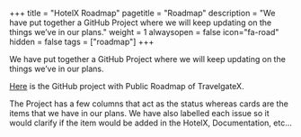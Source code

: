 +++
title = "HotelX Roadmap"
pagetitle = "Roadmap"
description = "We have put together a GitHub Project where we will keep updating on the things we’ve in our plans."
weight = 1
alwaysopen = false
icon="fa-road"
hidden = false
tags = ["roadmap"]
+++

We have put together a GitHub Project where we will keep updating on the things we’ve in our plans.

[Here](https://github.com/orgs/travelgateX/projects/4) is the GitHub project with Public Roadmap of TravelgateX.

The Project has a few columns that act as the status whereas cards are the items that we have in our plans. We have also labelled each issue so it would clarify if the item would be added in the HotelX, Documentation, etc...
